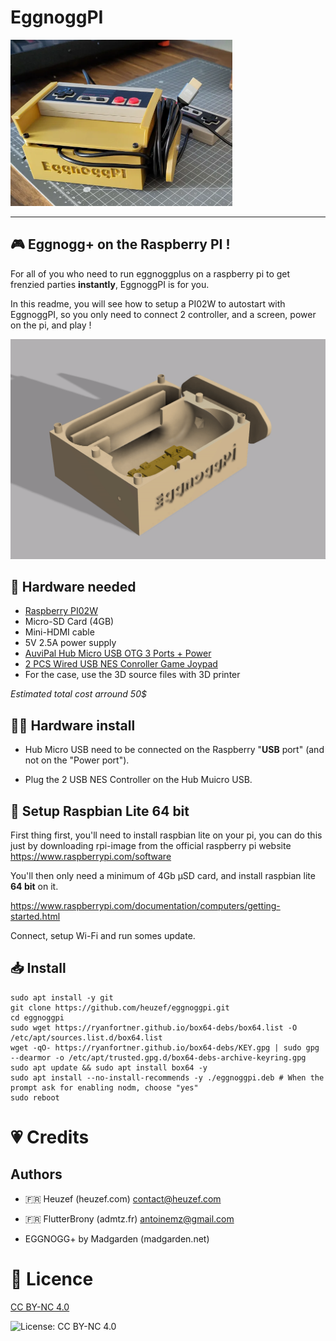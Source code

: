 # EggnoggPI

![photo](eggnoggpi.png)

---

## 🎮 Eggnogg+ on the Raspberry PI !

For all of you who need to run eggnoggplus on a raspberry pi to get frenzied parties **instantly**, EggnoggPI is for you.

In this readme, you will see how to setup a PI02W to autostart with EggnoggPI, so you only need to connect 2 controller, and a screen, power on the pi, and play !

![preview](case/preview.gif)

## 🦾 Hardware needed

* [Raspberry PI02W](https://www.kubii.com/en/nano-computers/3455-raspberry-pi-zero-2-w-5056561800004.html)
* Micro-SD Card (4GB)
* Mini-HDMI cable
* 5V 2.5A power supply
* [AuviPal Hub Micro USB OTG 3 Ports + Power](https://www.amazon.fr/gp/product/B083WML1XB)
* [2 PCS Wired USB NES Conroller Game Joypad](https://fr.aliexpress.com/item/1005001611443967.html)
* For the case, use the 3D source files with 3D printer

*Estimated total cost arround 50$*

## 👨‍🔧 Hardware install

* Hub Micro USB need to be connected on the Raspberry "**USB** port" (and not on the "Power port"). 

* Plug the 2 USB NES Controller on the Hub Muicro USB.

## 🍓 Setup Raspbian Lite 64 bit

First thing first, you'll need to install raspbian lite on your pi, you can do this just by downloading rpi-image from the official raspberry pi website https://www.raspberrypi.com/software

You'll then only need a minimum of 4Gb µSD card, and install raspbian lite **64 bit** on it.

https://www.raspberrypi.com/documentation/computers/getting-started.html

Connect, setup Wi-Fi and run somes update.

## 📥 Install

```shell
sudo apt install -y git 
git clone https://github.com/heuzef/eggnoggpi.git
cd eggnoggpi
sudo wget https://ryanfortner.github.io/box64-debs/box64.list -O /etc/apt/sources.list.d/box64.list
wget -qO- https://ryanfortner.github.io/box64-debs/KEY.gpg | sudo gpg --dearmor -o /etc/apt/trusted.gpg.d/box64-debs-archive-keyring.gpg 
sudo apt update && sudo apt install box64 -y
sudo apt install --no-install-recommends -y ./eggnoggpi.deb # When the prompt ask for enabling nodm, choose "yes"
sudo reboot
```

# 💗 Credits

## Authors

* 🇫🇷 Heuzef (heuzef.com) contact@heuzef.com

* 🇫🇷 FlutterBrony (admtz.fr) antoinemz@gmail.com

* EGGNOGG+ by Madgarden (madgarden.net)

# 📜 Licence

[CC BY-NC 4.0](http://creativecommons.org/licenses/by-nc/4.0/)

![License: CC BY-NC 4.0](https://img.shields.io/badge/License-CC%20BY--NC%204.0-lightgrey.svg)
